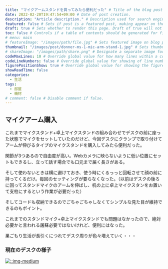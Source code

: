 ```yaml
---
title: "マイクアームスタンドを買ってみたら便利だった" # Title of the blog post.
date: 2022-02-20T19:47:54+09:00 # Date of post creation.
description: "Article description." # Description used for search engine.
featured: false # Sets if post is a featured post, making appear on the home page side bar.
draft: true # Sets whether to render this page. Draft of true will not be rendered.
toc: false # Controls if a table of contents should be generated for first-level links automatically.
# menu: main
# featureImage: "/images/path/file.jpg" # Sets featured image on blog post.
thumbnail: "/images/post/donner-ms-1-mic-arm-stand-1.jpg" # Sets thumbnail image appearing inside card on homepage.
# shareImage: "/images/path/share.png" # Designate a separate image for social media sharing.
codeMaxLines: 10 # Override global value for how many lines within a code block before auto-collapsing.
codeLineNumbers: false # Override global value for showing of line numbers within code block.
figurePositionShow: true # Override global value for showing the figure label.
showReadTime: false
categories:
  - 生活
tags:
  - 部屋
  - 機材
# comment: false # Disable comment if false.
---
```


## マイクアーム購入
これまでマイクスタンド+卓上マイクスタンドの組み合わせでデスクの前に座った状態でマイクをセットしていたのだけど、今回デスクにクランプで取り付けてアームが伸びるタイプのマイクスタンドを購入してみたら便利だった。

関節が3つあるので自由度が高い。Webカメラに映らないように低い位置にセットもできるし、立って話す場合でも口元まで届く長さがある。

そして使わないときは横に避けておき、使う時にくるっっと回転させて顔の前に持ってくるだけ。毎回のセッティングが要らなくなった。（以前はデスクの後ろに回ってスタンドマイクのアームを伸ばし、机の上に卓上マイクスタンをお置いて支柱にするという作業が必要だった）

そしてコードも収納できるのでごちゃごちゃしなくてシンプルな見た目が維持できるのもポイント。

これまでのスタンドマイク+卓上マイクスタンドでも問題はなかったので、絶対必要かと言われる屠蘇必要ではないけれど、便利にはなった。

巣ごもり生活が長引くにつれてデスク周りが色々増えていく・・・

### 現在のデスクの様子
[![::img-medium](/images/post/donner-ms-1-mic-arm-stand-2.jpg)](/images/post/donner-ms-1-mic-arm-stand-2.jpg)
